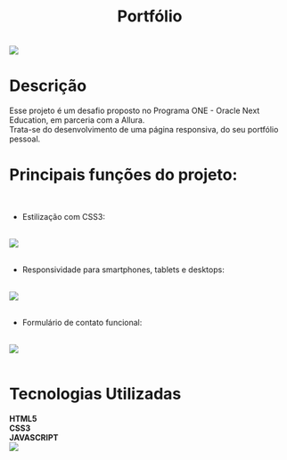<h1 align="center"> Portfólio</h1>
<br>
<img src="https://github.com/andressafeijoo/Portfolio/assets/108043248/a990093f-4b8d-442b-a5ab-478ee653dd88">

# Descrição

Esse projeto é um desafio proposto no Programa ONE - Oracle Next Education, em parceria com a Allura.
<br>
Trata-se do desenvolvimento de uma página responsiva, do seu portfólio pessoal.

# Principais funções do projeto:

<br>

- Estilização com CSS3:
  
<br>

<img src="https://github.com/andressafeijoo/Portfolio/assets/108043248/d7a13267-7b01-4583-ad56-4c1e57656f33">


<br>
<br>

- Responsividade para smartphones, tablets e desktops:
  
<br>

<img src="https://github.com/andressafeijoo/Portfolio/assets/108043248/87a45acc-421c-405c-81e5-f3b3c41b435d">


<br>
<br>

- Formulário de contato funcional:

<br>

<img src="https://github.com/andressafeijoo/Portfolio/assets/108043248/f12769eb-281c-43d3-96af-2c90dfd8203e">

<br>
<br>

# Tecnologias Utilizadas

**HTML5**
<br>
**CSS3**
<br>
**JAVASCRIPT**
<br>
<img src="https://github.com/andressafeijoo/Portfolio/assets/108043248/fe0bf0d1-0774-4898-960d-48d4b02cd30c">


